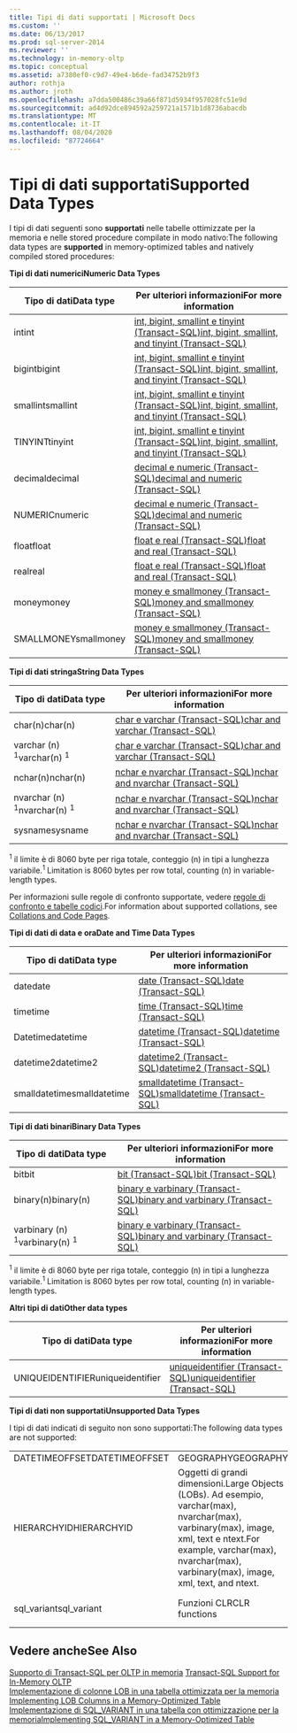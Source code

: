 ```yaml
---
title: Tipi di dati supportati | Microsoft Docs
ms.custom: ''
ms.date: 06/13/2017
ms.prod: sql-server-2014
ms.reviewer: ''
ms.technology: in-memory-oltp
ms.topic: conceptual
ms.assetid: a7380ef0-c9d7-49e4-b6de-fad34752b9f3
author: rothja
ms.author: jroth
ms.openlocfilehash: a7dda500486c39a66f871d5934f957028fc51e9d
ms.sourcegitcommit: ad4d92dce894592a259721a1571b1d8736abacdb
ms.translationtype: MT
ms.contentlocale: it-IT
ms.lasthandoff: 08/04/2020
ms.locfileid: "87724664"
---
```

# <a name="supported-data-types"></a><span data-ttu-id="7f234-102">Tipi di dati supportati</span><span class="sxs-lookup"><span data-stu-id="7f234-102">Supported Data Types</span></span>
  <span data-ttu-id="7f234-103">I tipi di dati seguenti sono **supportati** nelle tabelle ottimizzate per la memoria e nelle stored procedure compilate in modo nativo:</span><span class="sxs-lookup"><span data-stu-id="7f234-103">The following data types are **supported** in memory-optimized tables and natively compiled stored procedures:</span></span>  
  
 <span data-ttu-id="7f234-104">**Tipi di dati numerici**</span><span class="sxs-lookup"><span data-stu-id="7f234-104">**Numeric Data Types**</span></span>  
  
|<span data-ttu-id="7f234-105">Tipo di dati</span><span class="sxs-lookup"><span data-stu-id="7f234-105">Data type</span></span>|<span data-ttu-id="7f234-106">Per ulteriori informazioni</span><span class="sxs-lookup"><span data-stu-id="7f234-106">For more information</span></span>|  
|---------------|--------------------------|  
|<span data-ttu-id="7f234-107">int</span><span class="sxs-lookup"><span data-stu-id="7f234-107">int</span></span>|[<span data-ttu-id="7f234-108">int, bigint, smallint e tinyint &#40;Transact-SQL&#41;</span><span class="sxs-lookup"><span data-stu-id="7f234-108">int, bigint, smallint, and tinyint &#40;Transact-SQL&#41;</span></span>](/sql/t-sql/data-types/int-bigint-smallint-and-tinyint-transact-sql)|  
|<span data-ttu-id="7f234-109">bigint</span><span class="sxs-lookup"><span data-stu-id="7f234-109">bigint</span></span>|[<span data-ttu-id="7f234-110">int, bigint, smallint e tinyint &#40;Transact-SQL&#41;</span><span class="sxs-lookup"><span data-stu-id="7f234-110">int, bigint, smallint, and tinyint &#40;Transact-SQL&#41;</span></span>](/sql/t-sql/data-types/int-bigint-smallint-and-tinyint-transact-sql)|  
|<span data-ttu-id="7f234-111">smallint</span><span class="sxs-lookup"><span data-stu-id="7f234-111">smallint</span></span>|[<span data-ttu-id="7f234-112">int, bigint, smallint e tinyint &#40;Transact-SQL&#41;</span><span class="sxs-lookup"><span data-stu-id="7f234-112">int, bigint, smallint, and tinyint &#40;Transact-SQL&#41;</span></span>](/sql/t-sql/data-types/int-bigint-smallint-and-tinyint-transact-sql)|  
|<span data-ttu-id="7f234-113">TINYINT</span><span class="sxs-lookup"><span data-stu-id="7f234-113">tinyint</span></span>|[<span data-ttu-id="7f234-114">int, bigint, smallint e tinyint &#40;Transact-SQL&#41;</span><span class="sxs-lookup"><span data-stu-id="7f234-114">int, bigint, smallint, and tinyint &#40;Transact-SQL&#41;</span></span>](/sql/t-sql/data-types/int-bigint-smallint-and-tinyint-transact-sql)|  
|<span data-ttu-id="7f234-115">decimal</span><span class="sxs-lookup"><span data-stu-id="7f234-115">decimal</span></span>|[<span data-ttu-id="7f234-116">decimal e numeric &#40;Transact-SQL&#41;</span><span class="sxs-lookup"><span data-stu-id="7f234-116">decimal and numeric &#40;Transact-SQL&#41;</span></span>](/sql/t-sql/data-types/decimal-and-numeric-transact-sql)|  
|<span data-ttu-id="7f234-117">NUMERIC</span><span class="sxs-lookup"><span data-stu-id="7f234-117">numeric</span></span>|[<span data-ttu-id="7f234-118">decimal e numeric &#40;Transact-SQL&#41;</span><span class="sxs-lookup"><span data-stu-id="7f234-118">decimal and numeric &#40;Transact-SQL&#41;</span></span>](/sql/t-sql/data-types/decimal-and-numeric-transact-sql)|  
|<span data-ttu-id="7f234-119">float</span><span class="sxs-lookup"><span data-stu-id="7f234-119">float</span></span>|[<span data-ttu-id="7f234-120">float e real &#40;Transact-SQL&#41;</span><span class="sxs-lookup"><span data-stu-id="7f234-120">float and real &#40;Transact-SQL&#41;</span></span>](/sql/t-sql/data-types/float-and-real-transact-sql)|  
|<span data-ttu-id="7f234-121">real</span><span class="sxs-lookup"><span data-stu-id="7f234-121">real</span></span>|[<span data-ttu-id="7f234-122">float e real &#40;Transact-SQL&#41;</span><span class="sxs-lookup"><span data-stu-id="7f234-122">float and real &#40;Transact-SQL&#41;</span></span>](/sql/t-sql/data-types/float-and-real-transact-sql)|  
|<span data-ttu-id="7f234-123">money</span><span class="sxs-lookup"><span data-stu-id="7f234-123">money</span></span>|[<span data-ttu-id="7f234-124">money e smallmoney &#40;Transact-SQL&#41;</span><span class="sxs-lookup"><span data-stu-id="7f234-124">money and smallmoney &#40;Transact-SQL&#41;</span></span>](/sql/t-sql/data-types/money-and-smallmoney-transact-sql)|  
|<span data-ttu-id="7f234-125">SMALLMONEY</span><span class="sxs-lookup"><span data-stu-id="7f234-125">smallmoney</span></span>|[<span data-ttu-id="7f234-126">money e smallmoney &#40;Transact-SQL&#41;</span><span class="sxs-lookup"><span data-stu-id="7f234-126">money and smallmoney &#40;Transact-SQL&#41;</span></span>](/sql/t-sql/data-types/money-and-smallmoney-transact-sql)|  
  
 <span data-ttu-id="7f234-127">**Tipi di dati stringa**</span><span class="sxs-lookup"><span data-stu-id="7f234-127">**String Data Types**</span></span>  
  
|<span data-ttu-id="7f234-128">Tipo di dati</span><span class="sxs-lookup"><span data-stu-id="7f234-128">Data type</span></span>|<span data-ttu-id="7f234-129">Per ulteriori informazioni</span><span class="sxs-lookup"><span data-stu-id="7f234-129">For more information</span></span>|  
|---------------|--------------------------|  
|<span data-ttu-id="7f234-130">char(n)</span><span class="sxs-lookup"><span data-stu-id="7f234-130">char(n)</span></span>|[<span data-ttu-id="7f234-131">char e varchar &#40;Transact-SQL&#41;</span><span class="sxs-lookup"><span data-stu-id="7f234-131">char and varchar &#40;Transact-SQL&#41;</span></span>](/sql/t-sql/data-types/char-and-varchar-transact-sql)|  
|<span data-ttu-id="7f234-132">varchar (n) <sup>1</sup></span><span class="sxs-lookup"><span data-stu-id="7f234-132">varchar(n) <sup>1</sup></span></span>|[<span data-ttu-id="7f234-133">char e varchar &#40;Transact-SQL&#41;</span><span class="sxs-lookup"><span data-stu-id="7f234-133">char and varchar &#40;Transact-SQL&#41;</span></span>](/sql/t-sql/data-types/char-and-varchar-transact-sql)|  
|<span data-ttu-id="7f234-134">nchar(n)</span><span class="sxs-lookup"><span data-stu-id="7f234-134">nchar(n)</span></span>|[<span data-ttu-id="7f234-135">nchar e nvarchar &#40;Transact-SQL&#41;</span><span class="sxs-lookup"><span data-stu-id="7f234-135">nchar and nvarchar &#40;Transact-SQL&#41;</span></span>](/sql/t-sql/data-types/nchar-and-nvarchar-transact-sql)|  
|<span data-ttu-id="7f234-136">nvarchar (n) <sup>1</sup></span><span class="sxs-lookup"><span data-stu-id="7f234-136">nvarchar(n) <sup>1</sup></span></span>|[<span data-ttu-id="7f234-137">nchar e nvarchar &#40;Transact-SQL&#41;</span><span class="sxs-lookup"><span data-stu-id="7f234-137">nchar and nvarchar &#40;Transact-SQL&#41;</span></span>](/sql/t-sql/data-types/nchar-and-nvarchar-transact-sql)|  
|<span data-ttu-id="7f234-138">sysname</span><span class="sxs-lookup"><span data-stu-id="7f234-138">sysname</span></span>|[<span data-ttu-id="7f234-139">nchar e nvarchar &#40;Transact-SQL&#41;</span><span class="sxs-lookup"><span data-stu-id="7f234-139">nchar and nvarchar &#40;Transact-SQL&#41;</span></span>](/sql/t-sql/data-types/nchar-and-nvarchar-transact-sql)|  
  
 <span data-ttu-id="7f234-140"><sup>1</sup> il limite è di 8060 byte per riga totale, conteggio (n) in tipi a lunghezza variabile.</span><span class="sxs-lookup"><span data-stu-id="7f234-140"><sup>1</sup> Limitation is 8060 bytes per row total, counting (n) in variable-length types.</span></span>  
  
 <span data-ttu-id="7f234-141">Per informazioni sulle regole di confronto supportate, vedere [regole di confronto e tabelle codici](../../database-engine/collations-and-code-pages.md).</span><span class="sxs-lookup"><span data-stu-id="7f234-141">For information about supported collations, see [Collations and Code Pages](../../database-engine/collations-and-code-pages.md).</span></span>  
  
 <span data-ttu-id="7f234-142">**Tipi di dati di data e ora**</span><span class="sxs-lookup"><span data-stu-id="7f234-142">**Date and Time Data Types**</span></span>  
  
|<span data-ttu-id="7f234-143">Tipo di dati</span><span class="sxs-lookup"><span data-stu-id="7f234-143">Data type</span></span>|<span data-ttu-id="7f234-144">Per ulteriori informazioni</span><span class="sxs-lookup"><span data-stu-id="7f234-144">For more information</span></span>|  
|---------------|--------------------------|  
|<span data-ttu-id="7f234-145">date</span><span class="sxs-lookup"><span data-stu-id="7f234-145">date</span></span>|[<span data-ttu-id="7f234-146">date &#40;Transact-SQL&#41;</span><span class="sxs-lookup"><span data-stu-id="7f234-146">date &#40;Transact-SQL&#41;</span></span>](/sql/t-sql/data-types/date-transact-sql)|  
|<span data-ttu-id="7f234-147">time</span><span class="sxs-lookup"><span data-stu-id="7f234-147">time</span></span>|[<span data-ttu-id="7f234-148">time &#40;Transact-SQL&#41;</span><span class="sxs-lookup"><span data-stu-id="7f234-148">time &#40;Transact-SQL&#41;</span></span>](/sql/t-sql/data-types/time-transact-sql)|  
|<span data-ttu-id="7f234-149">Datetime</span><span class="sxs-lookup"><span data-stu-id="7f234-149">datetime</span></span>|[<span data-ttu-id="7f234-150">datetime &#40;Transact-SQL&#41;</span><span class="sxs-lookup"><span data-stu-id="7f234-150">datetime &#40;Transact-SQL&#41;</span></span>](/sql/t-sql/data-types/datetime-transact-sql)|  
|<span data-ttu-id="7f234-151">datetime2</span><span class="sxs-lookup"><span data-stu-id="7f234-151">datetime2</span></span>|[<span data-ttu-id="7f234-152">datetime2 &#40;Transact-SQL&#41;</span><span class="sxs-lookup"><span data-stu-id="7f234-152">datetime2 &#40;Transact-SQL&#41;</span></span>](/sql/t-sql/data-types/datetime2-transact-sql)|  
|<span data-ttu-id="7f234-153">smalldatetime</span><span class="sxs-lookup"><span data-stu-id="7f234-153">smalldatetime</span></span>|[<span data-ttu-id="7f234-154">smalldatetime &#40;Transact-SQL&#41;</span><span class="sxs-lookup"><span data-stu-id="7f234-154">smalldatetime &#40;Transact-SQL&#41;</span></span>](/sql/t-sql/data-types/smalldatetime-transact-sql)|  
  
 <span data-ttu-id="7f234-155">**Tipi di dati binari**</span><span class="sxs-lookup"><span data-stu-id="7f234-155">**Binary Data Types**</span></span>  
  
|<span data-ttu-id="7f234-156">Tipo di dati</span><span class="sxs-lookup"><span data-stu-id="7f234-156">Data type</span></span>|<span data-ttu-id="7f234-157">Per ulteriori informazioni</span><span class="sxs-lookup"><span data-stu-id="7f234-157">For more information</span></span>|  
|---------------|--------------------------|  
|<span data-ttu-id="7f234-158">bit</span><span class="sxs-lookup"><span data-stu-id="7f234-158">bit</span></span>|[<span data-ttu-id="7f234-159">bit &#40;Transact-SQL&#41;</span><span class="sxs-lookup"><span data-stu-id="7f234-159">bit &#40;Transact-SQL&#41;</span></span>](/sql/t-sql/data-types/bit-transact-sql)|  
|<span data-ttu-id="7f234-160">binary(n)</span><span class="sxs-lookup"><span data-stu-id="7f234-160">binary(n)</span></span>|[<span data-ttu-id="7f234-161">binary e varbinary &#40;Transact-SQL&#41;</span><span class="sxs-lookup"><span data-stu-id="7f234-161">binary and varbinary &#40;Transact-SQL&#41;</span></span>](/sql/t-sql/data-types/binary-and-varbinary-transact-sql)|  
|<span data-ttu-id="7f234-162">varbinary (n) <sup>1</sup></span><span class="sxs-lookup"><span data-stu-id="7f234-162">varbinary(n) <sup>1</sup></span></span>|[<span data-ttu-id="7f234-163">binary e varbinary &#40;Transact-SQL&#41;</span><span class="sxs-lookup"><span data-stu-id="7f234-163">binary and varbinary &#40;Transact-SQL&#41;</span></span>](/sql/t-sql/data-types/binary-and-varbinary-transact-sql)|  
  
 <span data-ttu-id="7f234-164"><sup>1</sup> il limite è di 8060 byte per riga totale, conteggio (n) in tipi a lunghezza variabile.</span><span class="sxs-lookup"><span data-stu-id="7f234-164"><sup>1</sup> Limitation is 8060 bytes per row total, counting (n) in variable-length types.</span></span>  
  
 <span data-ttu-id="7f234-165">**Altri tipi di dati**</span><span class="sxs-lookup"><span data-stu-id="7f234-165">**Other data types**</span></span>  
  
|<span data-ttu-id="7f234-166">Tipo di dati</span><span class="sxs-lookup"><span data-stu-id="7f234-166">Data type</span></span>|<span data-ttu-id="7f234-167">Per ulteriori informazioni</span><span class="sxs-lookup"><span data-stu-id="7f234-167">For more information</span></span>|  
|---------------|--------------------------|  
|<span data-ttu-id="7f234-168">UNIQUEIDENTIFIER</span><span class="sxs-lookup"><span data-stu-id="7f234-168">uniqueidentifier</span></span>|[<span data-ttu-id="7f234-169">uniqueidentifier &#40;Transact-SQL&#41;</span><span class="sxs-lookup"><span data-stu-id="7f234-169">uniqueidentifier &#40;Transact-SQL&#41;</span></span>](/sql/t-sql/data-types/uniqueidentifier-transact-sql)|  
  
 <span data-ttu-id="7f234-170">**Tipi di dati non supportati**</span><span class="sxs-lookup"><span data-stu-id="7f234-170">**Unsupported Data Types**</span></span>  
  
 <span data-ttu-id="7f234-171">I tipi di dati indicati di seguito non sono supportati:</span><span class="sxs-lookup"><span data-stu-id="7f234-171">The following data types are not supported:</span></span>  
  
||||  
|-|-|-|  
|<span data-ttu-id="7f234-172">DATETIMEOFFSET</span><span class="sxs-lookup"><span data-stu-id="7f234-172">DATETIMEOFFSET</span></span>|<span data-ttu-id="7f234-173">GEOGRAPHY</span><span class="sxs-lookup"><span data-stu-id="7f234-173">GEOGRAPHY</span></span>|<span data-ttu-id="7f234-174">GEOMETRY</span><span class="sxs-lookup"><span data-stu-id="7f234-174">GEOMETRY</span></span>|  
|<span data-ttu-id="7f234-175">HIERARCHYID</span><span class="sxs-lookup"><span data-stu-id="7f234-175">HIERARCHYID</span></span>|<span data-ttu-id="7f234-176">Oggetti di grandi dimensioni.</span><span class="sxs-lookup"><span data-stu-id="7f234-176">Large Objects (LOBs).</span></span> <span data-ttu-id="7f234-177">Ad esempio, varchar(max), nvarchar(max), varbinary(max), image, xml, text e ntext.</span><span class="sxs-lookup"><span data-stu-id="7f234-177">For example, varchar(max), nvarchar(max), varbinary(max), image, xml, text, and ntext.</span></span>|<span data-ttu-id="7f234-178">ROWVERSION</span><span class="sxs-lookup"><span data-stu-id="7f234-178">ROWVERSION</span></span>|  
|<span data-ttu-id="7f234-179">sql_variant</span><span class="sxs-lookup"><span data-stu-id="7f234-179">sql_variant</span></span>|<span data-ttu-id="7f234-180">Funzioni CLR</span><span class="sxs-lookup"><span data-stu-id="7f234-180">CLR functions</span></span>|<span data-ttu-id="7f234-181">Tipi definiti dall'utente (UDT)</span><span class="sxs-lookup"><span data-stu-id="7f234-181">User-defined types (UDTs)</span></span>|  
  
## <a name="see-also"></a><span data-ttu-id="7f234-182">Vedere anche</span><span class="sxs-lookup"><span data-stu-id="7f234-182">See Also</span></span>  
 <span data-ttu-id="7f234-183">[Supporto di Transact-SQL per OLTP in memoria](transact-sql-support-for-in-memory-oltp.md) </span><span class="sxs-lookup"><span data-stu-id="7f234-183">[Transact-SQL Support for In-Memory OLTP](transact-sql-support-for-in-memory-oltp.md) </span></span>  
 <span data-ttu-id="7f234-184">[Implementazione di colonne LOB in una tabella ottimizzata per la memoria](../../database-engine/implementing-lob-columns-in-a-memory-optimized-table.md) </span><span class="sxs-lookup"><span data-stu-id="7f234-184">[Implementing LOB Columns in a Memory-Optimized Table](../../database-engine/implementing-lob-columns-in-a-memory-optimized-table.md) </span></span>  
 [<span data-ttu-id="7f234-185">Implementazione di SQL_VARIANT in una tabella con ottimizzazione per la memoria</span><span class="sxs-lookup"><span data-stu-id="7f234-185">Implementing SQL_VARIANT in a Memory-Optimized Table</span></span>](implementing-sql-variant-in-a-memory-optimized-table.md)  
  
  
